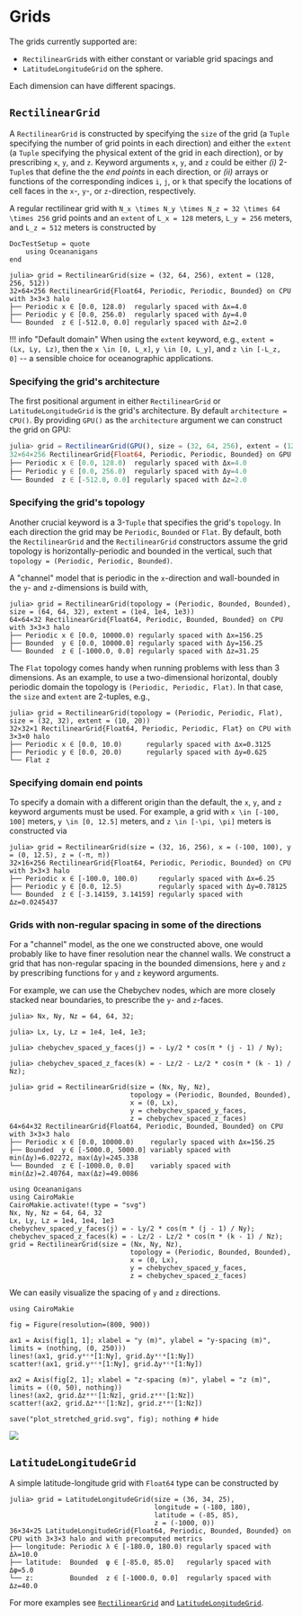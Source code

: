 # Grids

The grids currently supported are:
- `RectilinearGrid`s with either constant or variable grid spacings and
- `LatitudeLongitudeGrid` on the sphere.

Each dimension can have different spacings.

## `RectilinearGrid`

A `RectilinearGrid` is constructed by specifying the `size` of the grid (a `Tuple` specifying
the number of grid points in each direction) and either the `extent` (a `Tuple` specifying the
physical extent of the grid in each direction), or by prescribing `x`, `y`, and `z`. Keyword
arguments `x`, `y`, and `z` could be either *(i)* 2-`Tuple`s that define the the _end points_ in
each direction, or *(ii)* arrays or functions of the corresponding indices `i`, `j`, or `k` that
specify the locations of cell faces in the `x`-, `y`-, or `z`-direction, respectively.

A regular rectilinear grid with ``N_x \times N_y \times N_z = 32 \times 64 \times 256`` grid points
and an `extent` of ``L_x = 128`` meters, ``L_y = 256`` meters, and ``L_z = 512`` meters is constructed
by

```@meta
DocTestSetup = quote
    using Oceananigans
end
```

```jldoctest
julia> grid = RectilinearGrid(size = (32, 64, 256), extent = (128, 256, 512))
32×64×256 RectilinearGrid{Float64, Periodic, Periodic, Bounded} on CPU with 3×3×3 halo
├── Periodic x ∈ [0.0, 128.0)  regularly spaced with Δx=4.0
├── Periodic y ∈ [0.0, 256.0)  regularly spaced with Δy=4.0
└── Bounded  z ∈ [-512.0, 0.0] regularly spaced with Δz=2.0
```

!!! info "Default domain"
    When using the `extent` keyword, e.g., `extent = (Lx, Ly, Lz)`, then the ``x \in [0, L_x]``,
    ``y \in [0, L_y]``, and ``z \in [-L_z, 0]`` -- a sensible choice for oceanographic applications.

### Specifying the grid's architecture

The first positional argument in either `RectilinearGrid` or `LatitudeLongitudeGrid` is the grid's
architecture. By default `architecture = CPU()`. By providing `GPU()` as the `architecture` argument
we can construct the grid on GPU:

```julia
julia> grid = RectilinearGrid(GPU(), size = (32, 64, 256), extent = (128, 256, 512))
32×64×256 RectilinearGrid{Float64, Periodic, Periodic, Bounded} on GPU with 3×3×3 halo
├── Periodic x ∈ [0.0, 128.0)  regularly spaced with Δx=4.0
├── Periodic y ∈ [0.0, 256.0)  regularly spaced with Δy=4.0
└── Bounded  z ∈ [-512.0, 0.0] regularly spaced with Δz=2.0
```

### Specifying the grid's topology

Another crucial keyword is a 3-`Tuple` that specifies the grid's `topology`.
In each direction the grid may be `Periodic`, `Bounded` or `Flat`.
By default, both the `RectilinearGrid` and the `RectilinearGrid` constructors 
assume the grid topology is horizontally-periodic
and bounded in the vertical, such that `topology = (Periodic, Periodic, Bounded)`.

A "channel" model that is periodic in the ``x``-direction and wall-bounded
in the ``y``- and ``z``-dimensions is build with,

```jldoctest
julia> grid = RectilinearGrid(topology = (Periodic, Bounded, Bounded), size = (64, 64, 32), extent = (1e4, 1e4, 1e3))
64×64×32 RectilinearGrid{Float64, Periodic, Bounded, Bounded} on CPU with 3×3×3 halo
├── Periodic x ∈ [0.0, 10000.0) regularly spaced with Δx=156.25
├── Bounded  y ∈ [0.0, 10000.0] regularly spaced with Δy=156.25
└── Bounded  z ∈ [-1000.0, 0.0] regularly spaced with Δz=31.25
```

The `Flat` topology comes handy when running problems with less than 3 dimensions. As an example,
to use a two-dimensional horizontal, doubly periodic domain the topology is `(Periodic, Periodic, Flat)`.
In that case, the `size` and `extent` are 2-tuples, e.g.,

```jldoctest
julia> grid = RectilinearGrid(topology = (Periodic, Periodic, Flat), size = (32, 32), extent = (10, 20))
32×32×1 RectilinearGrid{Float64, Periodic, Periodic, Flat} on CPU with 3×3×0 halo
├── Periodic x ∈ [0.0, 10.0)      regularly spaced with Δx=0.3125
├── Periodic y ∈ [0.0, 20.0)      regularly spaced with Δy=0.625
└── Flat z
```

### Specifying domain end points

To specify a domain with a different origin than the default, the `x`, `y`, and `z` keyword arguments must be used.
For example, a grid with ``x \in [-100, 100]`` meters, ``y \in [0, 12.5]`` meters, and ``z \in [-\pi, \pi]`` meters
is constructed via

```jldoctest
julia> grid = RectilinearGrid(size = (32, 16, 256), x = (-100, 100), y = (0, 12.5), z = (-π, π))
32×16×256 RectilinearGrid{Float64, Periodic, Periodic, Bounded} on CPU with 3×3×3 halo
├── Periodic x ∈ [-100.0, 100.0)     regularly spaced with Δx=6.25
├── Periodic y ∈ [0.0, 12.5)         regularly spaced with Δy=0.78125
└── Bounded  z ∈ [-3.14159, 3.14159] regularly spaced with Δz=0.0245437
```

### Grids with non-regular spacing in some of the directions

For a "channel" model, as the one we constructed above, one would probably like to have finer resolution near
the channel walls. We construct a grid that has non-regular spacing in the bounded dimensions, here ``y`` and ``z``
by prescribing functions for `y` and `z` keyword arguments.

For example, we can use the Chebychev nodes, which are more closely stacked near boundaries, to prescribe the
``y``- and ``z``-faces.

```jldoctest
julia> Nx, Ny, Nz = 64, 64, 32;

julia> Lx, Ly, Lz = 1e4, 1e4, 1e3;

julia> chebychev_spaced_y_faces(j) = - Ly/2 * cos(π * (j - 1) / Ny);

julia> chebychev_spaced_z_faces(k) = - Lz/2 - Lz/2 * cos(π * (k - 1) / Nz);

julia> grid = RectilinearGrid(size = (Nx, Ny, Nz),
                              topology = (Periodic, Bounded, Bounded),
                              x = (0, Lx),
                              y = chebychev_spaced_y_faces,
                              z = chebychev_spaced_z_faces)
64×64×32 RectilinearGrid{Float64, Periodic, Bounded, Bounded} on CPU with 3×3×3 halo
├── Periodic x ∈ [0.0, 10000.0)    regularly spaced with Δx=156.25
├── Bounded  y ∈ [-5000.0, 5000.0] variably spaced with min(Δy)=6.02272, max(Δy)=245.338
└── Bounded  z ∈ [-1000.0, 0.0]    variably spaced with min(Δz)=2.40764, max(Δz)=49.0086
```

```@setup 1
using Oceananigans
using CairoMakie
CairoMakie.activate!(type = "svg")
Nx, Ny, Nz = 64, 64, 32
Lx, Ly, Lz = 1e4, 1e4, 1e3
chebychev_spaced_y_faces(j) = - Ly/2 * cos(π * (j - 1) / Ny);
chebychev_spaced_z_faces(k) = - Lz/2 - Lz/2 * cos(π * (k - 1) / Nz);
grid = RectilinearGrid(size = (Nx, Ny, Nz),
                              topology = (Periodic, Bounded, Bounded),
                              x = (0, Lx),
                              y = chebychev_spaced_y_faces,
                              z = chebychev_spaced_z_faces)
```

We can easily visualize the spacing of ``y`` and ``z`` directions.

```@example 1
using CairoMakie

fig = Figure(resolution=(800, 900))

ax1 = Axis(fig[1, 1]; xlabel = "y (m)", ylabel = "y-spacing (m)", limits = (nothing, (0, 250)))
lines!(ax1, grid.yᵃᶜᵃ[1:Ny], grid.Δyᵃᶜᵃ[1:Ny])
scatter!(ax1, grid.yᵃᶜᵃ[1:Ny], grid.Δyᵃᶜᵃ[1:Ny])

ax2 = Axis(fig[2, 1]; xlabel = "z-spacing (m)", ylabel = "z (m)", limits = ((0, 50), nothing))
lines!(ax2, grid.Δzᵃᵃᶜ[1:Nz], grid.zᵃᵃᶜ[1:Nz])
scatter!(ax2, grid.Δzᵃᵃᶜ[1:Nz], grid.zᵃᵃᶜ[1:Nz])

save("plot_stretched_grid.svg", fig); nothing # hide
```

![](plot_stretched_grid.svg)

## `LatitudeLongitudeGrid`

A simple latitude-longitude grid with `Float64` type can be constructed by

```jldoctest
julia> grid = LatitudeLongitudeGrid(size = (36, 34, 25),
                                    longitude = (-180, 180),
                                    latitude = (-85, 85),
                                    z = (-1000, 0))
36×34×25 LatitudeLongitudeGrid{Float64, Periodic, Bounded, Bounded} on CPU with 3×3×3 halo and with precomputed metrics
├── longitude: Periodic λ ∈ [-180.0, 180.0) regularly spaced with Δλ=10.0
├── latitude:  Bounded  φ ∈ [-85.0, 85.0]   regularly spaced with Δφ=5.0
└── z:         Bounded  z ∈ [-1000.0, 0.0]  regularly spaced with Δz=40.0
```

For more examples see [`RectilinearGrid`](@ref) and [`LatitudeLongitudeGrid`](@ref).
